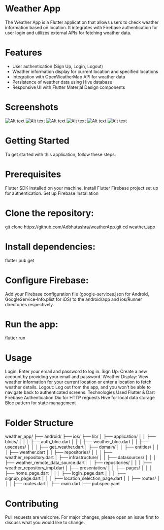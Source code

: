 # Weather App

The Weather App is a Flutter application that allows users to check weather information based on location. It integrates with Firebase authentication for user login and utilizes external APIs for fetching weather data.

# Features

- User authentication (Sign Up, Login, Logout)
- Weather information display for current location and specified locations
- Integration with OpenWeatherMap API for weather data
- Persistence of weather data using Hive database
- Responsive UI with Flutter Material Design components

# Screenshots

![Alt text](../weatherapp/assets/screenshots/login.jpg?raw=true "Login")
![Alt text](../weatherapp/assets/screenshots/signup.jpg.jpg?raw=true "Signup")
![Alt text](../weatherapp/assets/screenshots/locationpermission.jpg.jpg?raw=true "Permission")
![Alt text](../weatherapp/assets/screenshots/homepage1.jpg.jpg?raw=true "Homepage")
![Alt text](../weatherapp/assets/screenshots/homepage.jpg.jpg?raw=true "Weather Info")
![Alt text](../weatherapp/assets/screenshots/selectlocation.jpg.jpg?raw=true "Select Location")

# Getting Started

To get started with this application, follow these steps:

# Prerequisites

Flutter SDK installed on your machine. Install Flutter
Firebase project set up for authentication. Set up Firebase
Installation

# Clone the repository:

git clone https://github.com/Adbhutashra/weatherApp.git
cd weather_app

# Install dependencies:

flutter pub get

# Configure Firebase:

Add your Firebase configuration file (google-services.json for Android, GoogleService-Info.plist for iOS) to the android/app and ios/Runner directories respectively.

# Run the app:

flutter run

# Usage

Login: Enter your email and password to log in.
Sign Up: Create a new account by providing your email and password.
Weather Display: View weather information for your current location or enter a location to fetch weather details.
Logout: Log out from the app, and you won't be able to navigate back to authenticated screens.
Technologies Used
Flutter & Dart
Firebase Authentication
Dio for HTTP requests
Hive for local data storage
Bloc pattern for state management

# Folder Structure

weather_app/
├── android/
├── ios/
├── lib/
│ ├── application/
│ │ ├── blocs/
│ │ │ ├── auth_bloc.dart
│ │ │ ├── weather_bloc.dart
│ │ ├── usecases/
│ │ │ ├── get_weather.dart
│ ├── domain/
│ │ ├── entities/
│ │ │ ├── weather.dart
│ │ ├── repositories/
│ │ │ ├── weather_repository.dart
│ ├── infrastructure/
│ │ ├── datasources/
│ │ │ ├── weather_remote_data_source.dart
│ │ ├── repositories/
│ │ │ ├── weather_repository_impl.dart
│ ├── presentation/
│ │ ├── pages/
│ │ │ ├── home_page.dart
│ │ │ ├── login_page.dart
│ │ │ ├── signup_page.dart
│ │ │ ├── location_selection_page.dart
│ │ ├── routes/
│ │ │ ├── routes.dart
│ ├── main.dart
├── pubspec.yaml

# Contributing

Pull requests are welcome. For major changes, please open an issue first to discuss what you would like to change.
